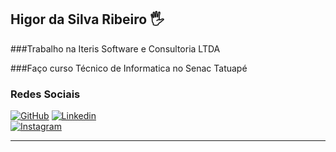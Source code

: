 ## Higor da Silva Ribeiro 🖐️ 

###Trabalho na Iteris Software e Consultoria LTDA 

###Faço curso  Técnico de Informatica no Senac Tatuapé 

###  Redes Sociais                  

[![ GitHub ](https://img.shields.io/badge/GitHub-100000?style=for-the-badge&logo=github&logoColor=white)](https://github.com/ribeirohigor)
[![ Linkedin ](https://img.shields.io/badge/LinkedIn-0077B5?style=for-the-badge&logo=linkedin&logoColor=white)](https://www.linkedin.com/in/higor-ribeiro-252438226/)   
[![ Instagram ]( https://img.shields.io/badge/Instagram-E4405F?style=for-the-badge&logo=instagram&logoColor=white)](https://www.instagram.com/_ribeirohigor/)
***
